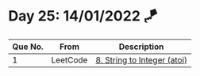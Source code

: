 # Day 25: 14/01/2022 🪁

| Que No. | From | Description |
| --- | --- | --- |
| 1 | LeetCode | [8. String to Integer (atoi)](https://leetcode.com/problems/string-to-integer-atoi/) |

